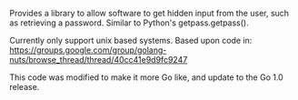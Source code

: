 Provides a library to allow software to get hidden input from the user, such as retrieving a password.  Similar to Python's getpass.getpass().

Currently only support unix based systems.  Based upon code in:
https://groups.google.com/group/golang-nuts/browse_thread/thread/40cc41e9d9fc9247

This code was modified to make it more Go like, and update to the Go 1.0 release.